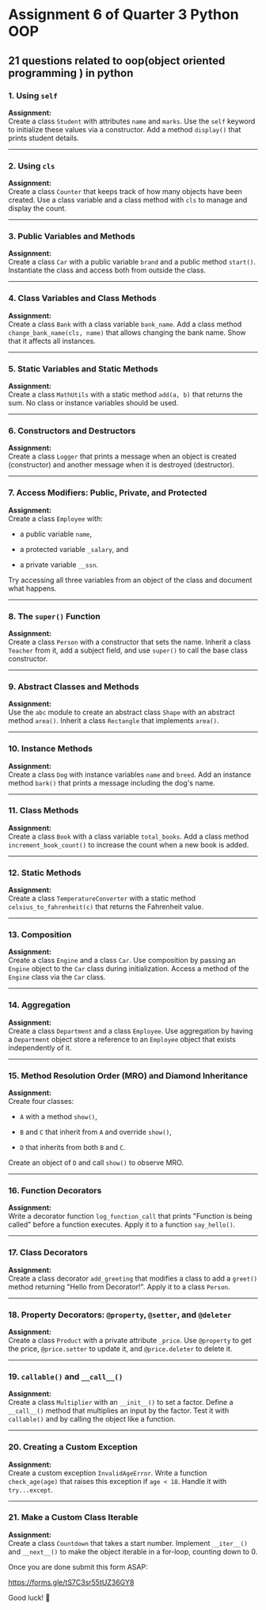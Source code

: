 # Assignment 6 of Quarter 3 Python OOP
## 21 questions related to oop(object oriented programming ) in python
### 1. **Using `self`**

**Assignment:**  
Create a class `Student` with attributes `name` and `marks`. Use the `self` keyword to initialize these values via a constructor. Add a method `display()` that prints student details.

----------

### 2. **Using `cls`**

**Assignment:**  
Create a class `Counter` that keeps track of how many objects have been created. Use a class variable and a class method with `cls` to manage and display the count.

----------

### 3. **Public Variables and Methods**

**Assignment:**  
Create a class `Car` with a public variable `brand` and a public method `start()`. Instantiate the class and access both from outside the class.

----------

### 4. **Class Variables and Class Methods**

**Assignment:**  
Create a class `Bank` with a class variable `bank_name`. Add a class method `change_bank_name(cls, name)` that allows changing the bank name. Show that it affects all instances.

----------

### 5. **Static Variables and Static Methods**

**Assignment:**  
Create a class `MathUtils` with a static method `add(a, b)` that returns the sum. No class or instance variables should be used.

----------

### 6. **Constructors and Destructors**

**Assignment:**  
Create a class `Logger` that prints a message when an object is created (constructor) and another message when it is destroyed (destructor).

----------

### 7. **Access Modifiers: Public, Private, and Protected**

**Assignment:**  
Create a class `Employee` with:

-   a public variable `name`,
    
-   a protected variable `_salary`, and
    
-   a private variable `__ssn`.
    

Try accessing all three variables from an object of the class and document what happens.

----------

### 8. **The `super()` Function**

**Assignment:**  
Create a class `Person` with a constructor that sets the name. Inherit a class `Teacher` from it, add a subject field, and use `super()` to call the base class constructor.

----------

### 9. **Abstract Classes and Methods**

**Assignment:**  
Use the `abc` module to create an abstract class `Shape` with an abstract method `area()`. Inherit a class `Rectangle` that implements `area()`.

----------

### 10. **Instance Methods**

**Assignment:**  
Create a class `Dog` with instance variables `name` and `breed`. Add an instance method `bark()` that prints a message including the dog's name.

----------

### 11. **Class Methods**

**Assignment:**  
Create a class `Book` with a class variable `total_books`. Add a class method `increment_book_count()` to increase the count when a new book is added.

----------

### 12. **Static Methods**

**Assignment:**  
Create a class `TemperatureConverter` with a static method `celsius_to_fahrenheit(c)` that returns the Fahrenheit value.

----------


### 13. **Composition**

**Assignment:**  
Create a class `Engine` and a class `Car`. Use composition by passing an `Engine` object to the `Car` class during initialization. Access a method of the `Engine` class via the `Car` class.

----------

### 14. **Aggregation**

**Assignment:**  
Create a class `Department` and a class `Employee`. Use aggregation by having a `Department` object store a reference to an `Employee` object that exists independently of it.

----------

### 15. **Method Resolution Order (MRO) and Diamond Inheritance**

**Assignment:**  
Create four classes:

-   `A` with a method `show()`,
    
-   `B` and `C` that inherit from `A` and override `show()`,
    
-   `D` that inherits from both `B` and `C`.
    

Create an object of `D` and call `show()` to observe MRO.

----------

### 16. **Function Decorators**

**Assignment:**  
Write a decorator function `log_function_call` that prints "Function is being called" before a function executes. Apply it to a function `say_hello()`.

----------

### 17. **Class Decorators**

**Assignment:**  
Create a class decorator `add_greeting` that modifies a class to add a `greet()` method returning "Hello from Decorator!". Apply it to a class `Person`.

----------

### 18. **Property Decorators: `@property`, `@setter`, and `@deleter`**

**Assignment:**  
Create a class `Product` with a private attribute `_price`. Use `@property` to get the price, `@price.setter` to update it, and `@price.deleter` to delete it.

----------

### 19. **`callable()` and `__call__()`**

**Assignment:**  
Create a class `Multiplier` with an `__init__()` to set a factor. Define a `__call__()` method that multiplies an input by the factor. Test it with `callable()` and by calling the object like a function.

----------

### 20. **Creating a Custom Exception**

**Assignment:**  
Create a custom exception `InvalidAgeError`. Write a function `check_age(age)` that raises this exception if `age < 18`. Handle it with `try...except`.

----------

### 21. **Make a Custom Class Iterable**

**Assignment:**  
Create a class `Countdown` that takes a start number. Implement `__iter__()` and `__next__()` to make the object iterable in a for-loop, counting down to 0.


Once you are done submit this form ASAP:

https://forms.gle/tS7C3sr55tUZ36GY8 

Good luck! 🚀
